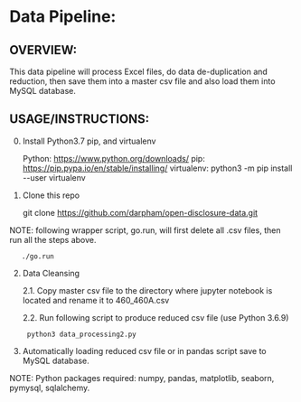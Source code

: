 Data Pipeline:
==============

OVERVIEW:
---------

This data pipeline will process Excel files, do data de-duplication and reduction, then save them into a master csv file and also load them into MySQL database.


USAGE/INSTRUCTIONS:
-------------------

0. Install Python3.7 pip, and virtualenv

	Python: https://www.python.org/downloads/
     pip: https://pip.pypa.io/en/stable/installing/
     virtualenv: python3 -m pip install --user virtualenv

1. Clone this repo

   git clone https://github.com/darpham/open-disclosure-data.git

NOTE:  following wrapper script, go.run, will first delete all .csv files,
       then run all the steps above. 

       ./go.run


2. Data Cleansing

   2.1. Copy master csv file to the directory where jupyter notebook is located and rename it to 460_460A.csv

   2.2. Run following script to produce reduced csv file (use Python 3.6.9)

        python3 data_processing2.py


3. Automatically loading reduced csv file or in pandas script save to MySQL database.

NOTE:  Python packages required: numpy, pandas, matplotlib, seaborn, pymysql, sqlalchemy.
